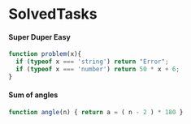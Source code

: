 # SolvedTasks
#### Super Duper Easy

```javascript
function problem(x){
  if (typeof x === 'string') return "Error";
  if (typeof x === 'number') return 50 * x + 6;
}
```
#### Sum of angles
```javascript
function angle(n) { return a = ( n - 2 ) * 180 }
```
